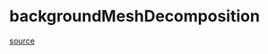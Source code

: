 # backgroundMeshDecomposition

[source](github.com/OpenFOAM-jp/OpenFOAM-utilities-tutorials-jp/blob/master/v1906/mesh/generation/foamyMesh/conformalVoronoiMesh/backgroundMeshDecomposition/backgroundMeshDecomposition.C/backgroundMeshDecomposition.C)



